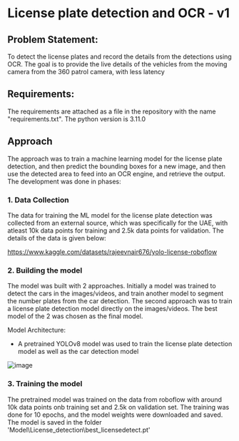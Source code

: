 # License plate detection and OCR - v1

## Problem Statement:
To detect the license plates and record the details from the detections using OCR. The goal is to provide the live details of the vehicles from the moving camera from the 360 patrol camera, with less latency

## Requirements:
The requirements are attached as a file in the repository with the name "requirements.txt". The python version is 3.11.0

## Approach
The approach was to train a machine learning model for the license plate detection, and then predict the bounding boxes for a new image, and then use the detected area to feed into an OCR engine, and retrieve the output. The development was done in phases:

### 1. Data Collection
The data for training the ML model for the license plate detection was collected from an external source, which was specifically for the UAE, with atleast 10k data points for training and 2.5k data points for validation. The details of the data is given below:

https://www.kaggle.com/datasets/rajeevnair676/yolo-license-roboflow

### 2. Building the model
The model was built with 2 approaches. Initially a model was trained to detect the cars in the images/videos, and train another model to segment the number plates from the car detection. The second approach was to train a license plate detection model directly on the images/videos. The best model of the 2 was chosen as the final model.

Model Architecture:
* A pretrained YOLOv8 model was used to train the license plate detection model as well as the car detection model

![image](https://github.com/rajeevnair676/license-plate-detection-v1/assets/97514601/40ba5872-b933-4429-8b85-ff4677cd94f8)

### 3. Training the model
The pretrained model was trained on the data from roboflow with around 10k data points onb training set and 2.5k on validation set. The training was done for 10 epochs, and the model weights were downloaded and saved. The model is saved in the folder 'Model\License_detection\best_licensedetect.pt'


